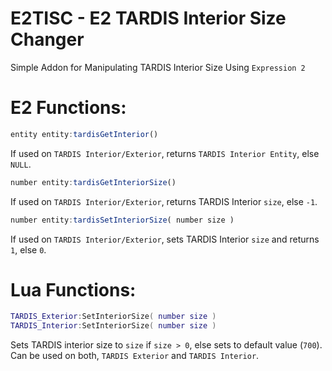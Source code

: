 # E2TISC - E2 TARDIS Interior Size Changer
 Simple Addon for Manipulating TARDIS Interior Size Using `Expression 2`

# E2 Functions:

```javascript
entity entity:tardisGetInterior()
```
 If used on `TARDIS Interior/Exterior`, returns `TARDIS Interior Entity`, else `NULL`.

```javascript
number entity:tardisGetInteriorSize()
```
 If used on `TARDIS Interior/Exterior`, returns TARDIS Interior `size`, else `-1`.

```javascript
number entity:tardisSetInteriorSize( number size )
```
 If used on `TARDIS Interior/Exterior`, sets TARDIS Interior `size` and returns `1`, else `0`.

# Lua Functions:

```lua
TARDIS_Exterior:SetInteriorSize( number size )
TARDIS_Interior:SetInteriorSize( number size )
```
 Sets TARDIS interior size to `size` if `size > 0`, else sets to default value (`700`). Can be used on both, `TARDIS Exterior` and `TARDIS Interior`.
